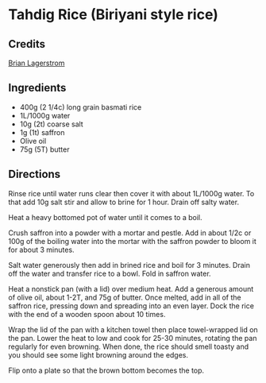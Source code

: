 # Tahdig Rice (Biriyani style rice)

## Credits

[Brian Lagerstrom](https://www.youtube.com/watch?v=lN2AxBto5fU)

## Ingredients

- 400g (2 1/4c) long grain basmati rice
- 1L/1000g water
- 10g (2t) coarse salt 
- 1g (1t) saffron
- Olive oil
- 75g (5T) butter 

## Directions

Rinse rice until water runs clear then cover it with about 1L/1000g water. To
that add 10g salt stir and allow to brine for 1 hour. Drain off salty water. 

Heat a heavy bottomed pot of water until it comes to a boil. 

Crush saffron into a powder with a mortar and pestle. Add in about 1/2c or 100g
of the boiling water into the mortar with the saffron powder to bloom it for
about 3 minutes. 

Salt water generously then add in brined rice and boil for 3 minutes. Drain off
the water and transfer rice to a bowl. Fold in saffron water. 

Heat a nonstick pan (with a lid) over medium heat. Add a generous amount of
olive oil, about 1-2T, and 75g of butter. Once melted, add in all of the
saffron rice, pressing down and spreading into an even layer. Dock the rice
with the end of a wooden spoon about 10 times. 

Wrap the lid of the pan with a kitchen towel then place towel-wrapped lid on
the pan. Lower the heat to low and cook for 25-30 minutes, rotating the pan
regularly for even browning. When done, the rice should smell toasty and you
should see some light browning around the edges. 

Flip onto a plate so that the brown bottom becomes the top.


